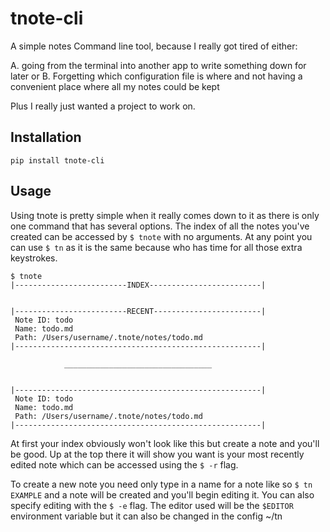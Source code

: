 # tnote-cli
A simple notes Command line tool, because I really got tired of either:

A. going from the terminal into another app to write something down for later
or 
B. Forgetting which configuration file is where and not having a convenient place where all my notes could be kept

Plus I really just wanted a project to work on.

## Installation 

```
pip install tnote-cli
```


## Usage 

Using tnote is pretty simple when it really comes down to it as there is only one command that has several options. 
The index of all the notes you've created can be accessed by `$ tnote` with no arguments.
At any point you can use `$ tn` as it is the same because who has time for all those extra keystrokes.

```
$ tnote 
|-------------------------INDEX-------------------------|


|-------------------------RECENT------------------------|
 Note ID: todo
 Name: todo.md
 Path: /Users/username/.tnote/notes/todo.md
|-------------------------------------------------------|
    
            _________________________________
            

|-------------------------------------------------------|
 Note ID: todo
 Name: todo.md
 Path: /Users/username/.tnote/notes/todo.md
|-------------------------------------------------------|

```
At first your index obviously won't look like this but create a note and you'll be good.
Up at the top there it will show you want is your most recently edited note which can be accessed 
using the `$ -r` flag.

To create a new note you need only type in a name for a note like so `$ tn EXAMPLE` and a note will be created and 
you'll begin editing it. You can also specify editing with the `$ -e` flag. The editor used will be the `$EDITOR` 
environment variable but it can also be changed in the config ~/tn


